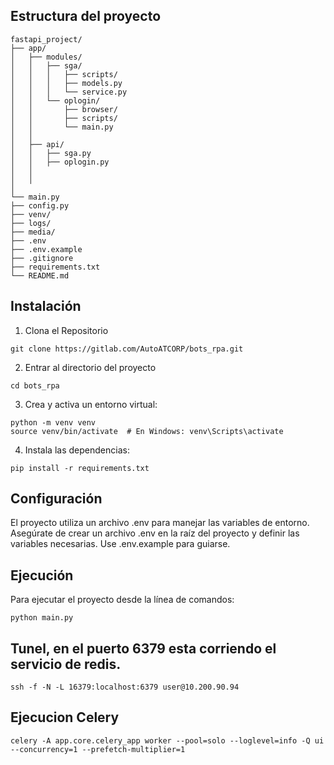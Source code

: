 ## Estructura del proyecto

```
fastapi_project/
├── app/
│   ├── modules/
│   │   ├── sga/
│   │   │   ├── scripts/
│   │   │   ├── models.py
│   │   │   └── service.py
│   │   └── oplogin/
│   │       ├── browser/
│   │       ├── scripts/    
│   │       └── main.py
│   │
│   ├── api/
│   │   ├── sga.py
│   │   ├── oplogin.py
│   │           
│   │
│   
└── main.py
├── config.py 
├── venv/
├── logs/
├── media/
├── .env 
├── .env.example                          
├── .gitignore                    
├── requirements.txt            
└── README.md                     
```

## Instalación

1. Clona el Repositorio
```
git clone https://gitlab.com/AutoATCORP/bots_rpa.git

```

2. Entrar al directorio del proyecto
```
cd bots_rpa

```

3. Crea y activa un entorno virtual:
```
python -m venv venv
source venv/bin/activate  # En Windows: venv\Scripts\activate

```

4. Instala las dependencias:
```
pip install -r requirements.txt

```

## Configuración

El proyecto utiliza un archivo .env para manejar las variables de entorno. Asegúrate de crear un archivo .env en la raíz del proyecto y definir las variables necesarias. Use .env.example para guiarse.


## Ejecución

Para ejecutar el proyecto desde la línea de comandos:

```
python main.py

```
## Tunel, en el puerto 6379 esta corriendo el servicio de redis.

```
ssh -f -N -L 16379:localhost:6379 user@10.200.90.94

```

## Ejecucion Celery

```
celery -A app.core.celery_app worker --pool=solo --loglevel=info -Q ui --concurrency=1 --prefetch-multiplier=1

```



